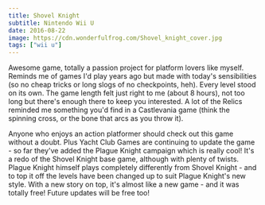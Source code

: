 ```yaml
---
title: Shovel Knight
subtitle: Nintendo Wii U
date: 2016-08-22
image: https://cdn.wonderfulfrog.com/Shovel_knight_cover.jpg
tags: ["wii u"]
---
```


Awesome game, totally a passion project for platform lovers like myself. Reminds me of games I'd play years ago but made with today's sensibilities (so no cheap tricks or long slogs of no checkpoints, heh). Every level stood on its own. The game length felt just right to me (about 8 hours), not too long but there's enough there to keep you interested. A lot of the Relics reminded me something you'd find in a Castlevania game (think the spinning cross, or the bone that arcs as you throw it).

Anyone who enjoys an action platformer should check out this game without a doubt. Plus Yacht Club Games are continuing to update the game - so far they've added the Plague Knight campaign which is really cool! It's a redo of the Shovel Knight base game, although with plenty of twists. Plague Knight himself plays completely differently from Shovel Knight - and to top it off the levels have been changed up to suit Plague Knight's new style. With a new story on top, it's almost like a new game - and it was totally free! Future updates will be free too!
